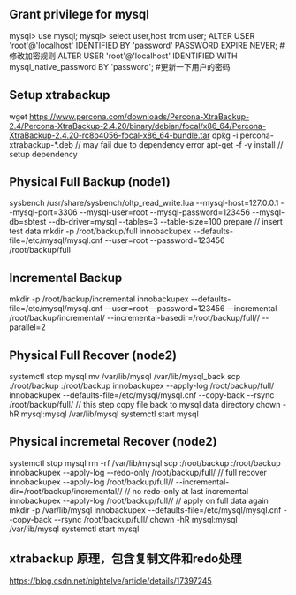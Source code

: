 ## Grant privilege for mysql
mysql> use mysql;
mysql> select user,host from user;
ALTER USER 'root'@'localhost' IDENTIFIED BY 'password' PASSWORD EXPIRE NEVER;   #修改加密规则
ALTER USER 'root'@'localhost' IDENTIFIED WITH mysql_native_password BY 'password';   #更新一下用户的密码


## Setup xtrabackup
wget https://www.percona.com/downloads/Percona-XtraBackup-2.4/Percona-XtraBackup-2.4.20/binary/debian/focal/x86_64/Percona-XtraBackup-2.4.20-rc8b4056-focal-x86_64-bundle.tar
dpkg -i percona-xtrabackup-*.deb   // may fail due to dependency error
apt-get -f -y install    // setup dependency


## Physical Full Backup (node1)
sysbench /usr/share/sysbench/oltp_read_write.lua --mysql-host=127.0.0.1 --mysql-port=3306 --mysql-user=root --mysql-password=123456 --mysql-db=sbtest --db-driver=mysql --tables=3 --table-size=100  prepare  // insert test data
mkdir -p /root/backup/full
innobackupex --defaults-file=/etc/mysql/mysql.cnf --user=root --password=123456 /root/backup/full

## Incremental Backup
mkdir -p /root/backup/incremental
innobackupex --defaults-file=/etc/mysql/mysql.cnf --user=root --password=123456  --incremental /root/backup/incremental/ --incremental-basedir=/root/backup/full/<data dir>/ --parallel=2

## Physical Full Recover (node2)
systemctl stop mysql
mv /var/lib/mysql /var/lib/mysql_back
scp <node1>:/root/backup <node2>:/root/backup
innobackupex --apply-log /root/backup/full/<data dir>
innobackupex --defaults-file=/etc/mysql/mysql.cnf --copy-back --rsync /root/backup/full/<data dir>  // this step copy file back to mysql data directory
chown -hR mysql:mysql /var/lib/mysql
systemctl start mysql

## Physical incremetal Recover (node2)
systemctl stop mysql
rm -rf /var/lib/mysql
scp <node1>:/root/backup <node2>:/root/backup
innobackupex --apply-log --redo-only  /root/backup/full/<data dir>   // full recover
innobackupex --apply-log /root/backup/full/<data dir>/ --incremental-dir=/root/backup/incremental/<data dir>/   // no redo-only at last incremental
innobackupex --apply-log /root/backup/full/<data dir>/   // apply on full data again
mkdir -p /var/lib/mysql
innobackupex --defaults-file=/etc/mysql/mysql.cnf --copy-back --rsync /root/backup/full/<data dir>
chown -hR mysql:mysql /var/lib/mysql
systemctl start mysql


## xtrabackup 原理，包含复制文件和redo处理
https://blog.csdn.net/nightelve/article/details/17397245